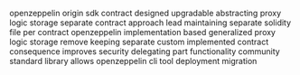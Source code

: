 openzeppelin origin sdk contract designed upgradable abstracting proxy logic storage separate contract approach lead maintaining separate solidity file per contract openzeppelin implementation based generalized proxy logic storage remove keeping separate custom implemented contract consequence improves security delegating part functionality community standard library allows openzeppelin cli tool deployment migration